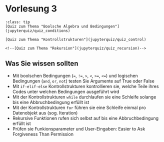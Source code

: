 # Vorlesung 3

```{admonition} Hier geht zum Quiz...
:class: tip
[Quiz zum Thema "Boolsche Algebra und Bedingungen"](jupyterquiz/quiz_conditions)

[Quiz zum Thema "Kontrollstrukturen"](jupyterquiz/quiz_control)

<!--[Quiz zum Thema "Rekursion"](jupyterquiz/quiz_recursion)-->
```

<!--## Download Vorlesungsfolien-->
<!---->
<!--{Download}`Hier<slides/V2.pdf>` können sie die Vorlesungsfolien zur Vorlesung 2 herunterladen.-->


## Was Sie wissen sollten

* Mit boolschen Bedingungen (`=`, `!=`, `>`, `<`, `>=`, `<=`) und logischen Bedingungen (`and`, `or`, `not`) testen Sie Argumente auf True oder False
* Mit `if-elif-else` Kontrollstrukturen kontrollieren sie, welche Teile ihres Codes unter welchen Bedingungen ausgeführt wird
* Mit der Kontrollstrukturen `while` durchlaufen sie eine Schleife solange bis eine Abbruchbedingung erfüllt ist
* Mit der Kontrollstrukturen `for` führen sie eine Schleife einmal pro Datenobjekt aus (sog. Iteration)
* Rekursive Funktionen rufen sich selbst auf bis eine Abbruchbedingung erfüllt ist
* Prüfen sie Funkionsparameter und User-Eingaben: Easier to Ask Forgiveness Than Permission

<!--## Videos to watch...-->
<!--::::{grid}-->
<!--:class-container: text-center-->
<!--:gutter: 3-->
<!---->
<!--:::{grid-item-card}-->
<!--:columns: 5-->
<!--:class-header: bg-light-->
<!--Facts and Myths about Python names and values - PyCon 2015 (Ned Batchelder)-->
<!---->
<!--<iframe width="200" height="113" src="https://www.youtube.com/embed/_AEJHKGk9ns" title="YouTube video player" frameborder="0" allow="accelerometer; autoplay; clipboard-write; encrypted-media; gyroscope; picture-in-picture; web-share" allowfullscreen></iframe>-->
<!--:::-->
<!---->
<!--:::{grid-item-card}-->
<!--:columns: 5-->
<!--:class-header: bg-light-->
<!--The PEP 8 Song (Leon Sandøy)-->
<!---->
<!--<iframe width="200" height="113" src="https://www.youtube.com/embed/hgI0p1zf31k" title="YouTube video player" frameborder="0" allow="accelerometer; autoplay; clipboard-write; encrypted-media; gyroscope; picture-in-picture; web-share" allowfullscreen></iframe>-->
<!--:::-->
<!---->
<!---->
<!--::::-->

